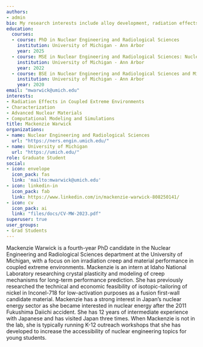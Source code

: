 ```yaml
---
authors:
- admin
bio: My research interests include alloy development, radiation effects, advanced characterization, and data analytics.
education:
  courses:
  - course: PhD in Nuclear Engineering and Radiological Sciences 
    institution: University of Michigan - Ann Arbor
    year: 2025
  - course: MSE in Nuclear Engineering and Radiological Sciences: Nuclear Materials
    institution: University of Michigan - Ann Arbor
    year: 2022
  - course: BSE in Nuclear Engineering and Radiological Sciences and Minor in Physics
    institution: University of Michigan - Ann Arbor
    year: 2020
email: "mwarwick@umich.edu"
interests:
- Radiation Effects in Coupled Extreme Environments
- Characterization
- Advanced Nuclear Materials
- Computational Modeling and Simulations
title: Mackenzie Warwick
organizations:
- name: Nuclear Engineering and Radiological Sciences
  url: "https://ners.engin.umich.edu/"
- name: University of Michigan
  url: "https://umich.edu/"
role: Graduate Student
social:
- icon: envelope
  icon_pack: fas
  link: 'mailto:mwarwick@umich.edu'
- icon: linkedin-in
  icon_pack: fab
  link: https://www.linkedin.com/in/mackenzie-warwick-808250141/
- icon: cv
  icon_pack: ai
  link: "files/docs/CV-MW-2023.pdf"
superuser: true
user_groups:
- Grad Students
---
```


Mackenzie Warwick is a fourth-year PhD candidate in the Nuclear Engineering and Radiological Sciences department at the University of Michigan, with a focus on ion irradiation creep and material performance in coupled extreme environments. Mackenzie is an intern at Idaho National Laboratory researching crystal plasticity and modeling of creep mechanisms for long-term performance prediction. She has previously researched the technical and economic feasibility of isotopic-tailoring of nickel in Inconel-718 for low-activation purposes as a fusion first-wall candidate material. Mackenzie has a strong interest in Japan’s nuclear energy sector as she became interested in nuclear energy after the 2011 Fukushima Daiichi accident. She has 12 years of intermediate experience with Japanese and has visited Japan three times. When Mackenzie is not in the lab, she is typically running K-12 outreach workshops that she has developed to increase the accessibility of nuclear engineering topics for young students. 
